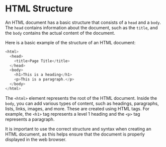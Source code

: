 # HTML Structure

An HTML document has a basic structure that consists of a `head` and a `body`. The `head` contains information about the document, such as the `title`, and the `body` contains the actual content of the document.

Here is a basic example of the structure of an HTML document:

```javascript
<html>
  <head>
    <title>Page Title</title>
  </head>
  <body>
    <h1>This is a heading</h1>
    <p>This is a paragraph.</p>
  </body>
</html>
```

The `<html>` element represents the root of the HTML document. Inside the `body`, you can add various types of content, such as headings, paragraphs, lists, links, images, and more. These are created using HTML tags. For example, the `<h1>` tag represents a level 1 heading and the `<p>` tag represents a paragraph.

It is important to use the correct structure and syntax when creating an HTML document, as this helps ensure that the document is properly displayed in the web browser.

